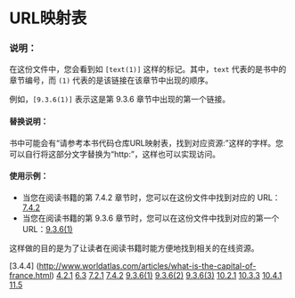 # URL映射表

### 说明：

在这份文件中，您会看到如 `[text(1)]` 这样的标记。其中，`text` 代表的是书中的章节编号，而 `(1)` 代表的是该链接在该章节中出现的顺序。

例如，`[9.3.6(1)]` 表示这是第 9.3.6 章节中出现的第一个链接。

#### 替换说明：

书中可能会有“请参考本书代码仓库URL映射表，找到对应资源:”这样的字样。您可以自行将这部分文字替换为“http:”，这样也可以实现访问。

#### 使用示例：

- 当您在阅读书籍的第 7.4.2 章节时，您可以在这份文件中找到对应的 URL：[7.4.2](http://beta.ruff.rs/docs/faq/)
- 当您在阅读书籍的第 9.3.6 章节时，您可以在这份文件中找到对应的第一个 URL：[9.3.6(1)](http://www.yubico.com/product/yubikey-5c)

这样做的目的是为了让读者在阅读书籍时能方便地找到相关的在线资源。

[3.4.4] (http://www.worldatlas.com/articles/what-is-the-capital-of-france.html)
[4.2.1](http://arxiv.org/pdf/2302.03803.pdf)
[6.3](http://cn.tripadvisor.com/Attractions-g308272-Activities-c47-Shanghai.html)
[7.2.1](http://deepmind.com)
[7.4.2](http://beta.ruff.rs/docs/faq/)
[9.3.6(1)](http://www.yubico.com/product/yubikey-5c)
[9.3.6(2)](http://www.cdw.com/product/yubico-yubikey-5c-usb-security-key/7493450?cm_ven=acquirgy&cm_cat=google&cm_pla=NA-NA-Yubico_NY)
[9.3.6(3)](http://www.yubico.com/product/yubikey-5c-nfc)
[10.2.1](http://your-resource-name.openai.azure.com)
[10.3.3](http://${TODO}.openai.azure.com)
[10.4.1](http://ipywidgets.readthedocs.io/en/stable/user_install.html)
[11.5](http://news.ycombinator.com/item?id=35820931)